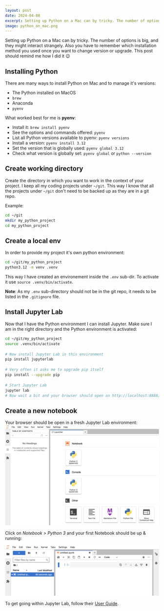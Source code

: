 ```yaml
---
layout: post
date: 2024-04-08
excerpt: Setting up Python on a Mac can by tricky. The number of options is big, and they might interact strangely. Also you have to remember which installation method you used once you want to change version or upgrade. This post should remind me how I did it 😉
image: python_on_mac.png
---
```

Setting up Python on a Mac can by tricky. The number of options is big, and they might interact strangely. Also you have to remember which installation method you used once you want to change version or upgrade. This post should remind me how I did it 😉

## Installing Python

There are many ways to install Python on Mac and to manage it's versions:
* The Python installed on MacOS
* `brew`
* Anaconda
* `pyenv`

What worked best for me is **pyenv**:
* Install it: `brew install pyenv`
* See the options and commands offered: `pyenv`
* List all Python versions available to pyenv: `pyenv versions`
* Install a version: `pyenv install 3.12`
* Set the version that is globally used: `pyenv global 3.12`
* Check what version is globally set: `pyenv global` or `python --version`

## Create working directory
Create the directory in which you want to work in the context of your project. I keep all my coding projects under `~/git`. This way I know that all the projects under `~/git` don't need to be backed up as they are in a git repo.

Example:
```bash
cd ~/git
mkdir my_python_project
cd my_python_project
```
  
## Create a local env
In order to provide my project it's own python environment:

```bash
cd ~/git/my_python_project
python3.12 -m venv .venv
```

This way I have created an environement inside the `.env` sub-dir. To activate it use `source .venv/bin/activate`.

**Note**: As my `.env` sub-directory should not be in the git repo, it needs to be listed in the `.gitignore` file.

## Install Jupyter Lab
Now that I have the Python environment I can install Jupyter. Make sure I am in the right directory and the Python environment is activated:
```bash
cd ~/git/my_python_project
source .venv/bin/activate

# Now install Jupyter Lab in this environment
pip install jupyterlab

# Very often it asks me to upgrade pip itself
pip install --upgrade pip

# Start Jupyter Lab
jupyter lab
# Now wait a bit and your browser should open on http://localhost:8888/lab
```

## Create a new notebook
Your browser should be open in a fresh Jupyter Lab environment:
![An empty Lab environment](image.png)

Click on *Notebook > Python 3* and your first Notebook should be up & running:

![A fresh nbotebook](image-1.png)

To get going within Jupyter Lab, follow their [User Guide](https://jupyterlab.readthedocs.io/en/latest/user/interface.html).